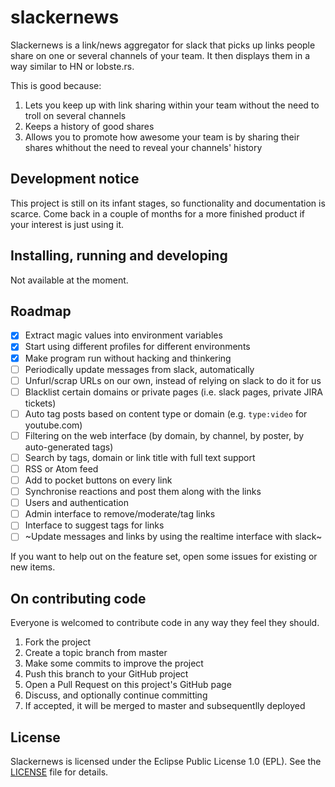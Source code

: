 # slackernews

Slackernews is a link/news aggregator for slack that picks up links people share on one or several channels of your team. It then displays them in a way similar to HN or lobste.rs.

This is good because:

1. Lets you keep up with link sharing within your team without the need to troll on several channels
1. Keeps a history of good shares
1. Allows you to promote how awesome your team is by sharing their shares whithout the need to reveal your channels' history

## Development notice

This project is still on its infant stages, so functionality and documentation is scarce. Come back in a couple of months for a more finished product if your interest is just using it.

## Installing, running and developing

Not available at the moment.

## Roadmap

- [x] Extract magic values into environment variables
- [x] Start using different profiles for different environments
- [x] Make program run without hacking and thinkering
- [ ] Periodically update messages from slack, automatically
- [ ] Unfurl/scrap URLs on our own, instead of relying on slack to do it for us
- [ ] Blacklist certain domains or private pages (i.e. slack pages, private JIRA tickets)
- [ ] Auto tag posts based on content type or domain (e.g. `type:video` for youtube.com)
- [ ] Filtering on the web interface (by domain, by channel, by poster, by auto-generated tags)
- [ ] Search by tags, domain or link title with full text support
- [ ] RSS or Atom feed
- [ ] Add to pocket buttons on every link
- [ ] Synchronise reactions and post them along with the links
- [ ] Users and authentication
- [ ] Admin interface to remove/moderate/tag links
- [ ] Interface to suggest tags for links
- [ ] ~Update messages and links by using the realtime interface with slack~

If you want to help out on the feature set, open some issues for existing or new items.

## On contributing code

Everyone is welcomed to contribute code in any way they feel they should.

1. Fork the project
1. Create a topic branch from master
1. Make some commits to improve the project
1. Push this branch to your GitHub project
1. Open a Pull Request on this project's GitHub page
1. Discuss, and optionally continue committing
1. If accepted, it will be merged to master and subsequentlly deployed

## License

Slackernews is licensed under the Eclipse Public License 1.0 (EPL). See the [LICENSE](https://github.com/punnie/slackernews/blob/master/LICENSE) file for details.

